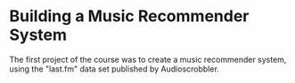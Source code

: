 # Building a Music  Recommender System
The first project of the course was to create a music recommender system, using the "last.fm" data set published by Audioscrobbler. 
